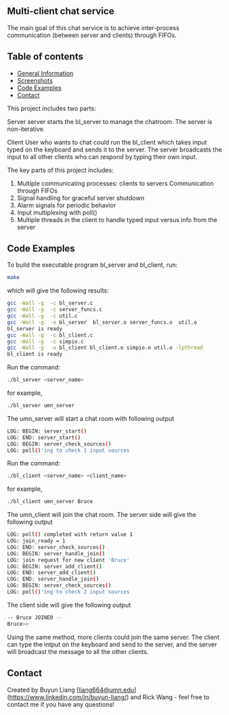 ## Multi-client chat service
The main goal of this chat service is to achieve inter-process communication (between server and clients) through FIFOs. 

## Table of contents
* [General Information](#general-information)
* [Screenshots](#screenshots)
* [Code Examples](#code-examples)
* [Contact](#contact)

This project includes two parts:

Server
server starts the bl_server to manage the chatroom. The server is non-iterative.

Client
User who wants to chat could run the bl_client which takes input typed on the keyboard and sends it to the server. The server broadcasts the input to all other clients who can respond by typing their own input.

The key parts of this project includes:

1. Multiple communicating processes: clients to servers Communication through FIFOs
2. Signal handling for graceful server shutdown
3. Alarm signals for periodic behavior
4. Input multiplexing with poll()
5. Multiple threads in the client to handle typed input versus info from the server

## Code Examples
To build the executable program bl_server and bl_client, run:
```bash
make
```
which will give the following results:
```bash
gcc -Wall -g  -c bl_server.c
gcc -Wall -g  -c server_funcs.c
gcc -Wall -g  -c util.c
gcc -Wall -g  -o bl_server  bl_server.o server_funcs.o  util.o
bl_server is ready
gcc -Wall -g  -c bl_client.c
gcc -Wall -g  -c simpio.c
gcc -Wall -g  -o bl_client bl_client.o simpio.o util.o -lpthread 
bl_client is ready
```
Run the command: 
```bash
./bl_server <server_name>
```
for example, 
```bash
./bl_server umn_server
```
The umn_server will start a chat room with following output
```bash
LOG: BEGIN: server_start()
LOG: END: server_start()
LOG: BEGIN: server_check_sources()
LOG: poll()'ing to check 1 input sources
```
Run the command: 
```bash
./bl_client <server_name> <client_name>
```
for example, 
```bash
./bl_client umn_server Bruce
```
The umn_client will join the chat room. The server side will give the following output
```bash
LOG: poll() completed with return value 1
LOG: join_ready = 1
LOG: END: server_check_sources()
LOG: BEGIN: server_handle_join()
LOG: join request for new client 'Bruce'
LOG: BEGIN: server_add_client()
LOG: END: server_add_client()
LOG: END: server_handle_join()
LOG: BEGIN: server_check_sources()
LOG: poll()'ing to check 2 input sources
```

The client side will give the following output
```bash
-- Bruce JOINED --
Bruce>>
```
Using the same method, more clients could join the same server. The client can type the intput on the keyboard and send to the server, and the server will broadcast the message to all the other clients.
 
## Contact
Created by Buyun Liang [liang664@umn.edu] (https://www.linkedin.com/in/buyun-liang/) and Rick Wang - feel free to contact me if you have any questions!
